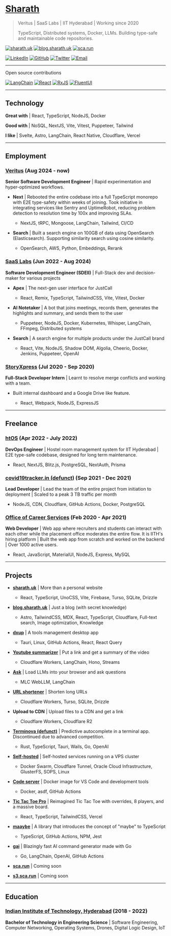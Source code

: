 # [Sharath](https://sharath.uk)

> Veritus | SaaS Labs | IIT Hyderabad | Working since 2020
>
> TypeScript, Distributed systems, Docker, LLMs. Building type-safe and maintainable code repositories.

[![sharath.uk](https://img.shields.io/badge/website-sharath.uk-darkgreen?style=for-the-badge)](https://sharath.uk/)
[![blog.sharath.uk](https://img.shields.io/badge/blog-blog.sharath.uk-white?style=for-the-badge)](https://blog.sharath.uk/)
[![sca.run](https://img.shields.io/badge/void-sca.run-black?style=for-the-badge)](https://www.sca.run/)

[![LinkedIn](https://img.shields.io/badge/LinkedIn-black?style=flat&logo=linkedin&color=black)](https://www.linkedin.com/in/tnfssc/)
[![GitHub](https://img.shields.io/badge/GitHub-black?style=flat&logo=github&color=black)](https://github.com/tnfssc)
[![Twitter](https://img.shields.io/badge/Twitter-black?style=flat&logo=x&color=black)](https://twitter.com/tnfssc)
[![Email](https://img.shields.io/badge/Email-black?style=flat&logo=maildotru&color=black)](mailto:admin@sharath.uk)

---

Open source contributions

[![LangChain](https://img.shields.io/github/stars/langchain-ai/langchainjs?style=for-the-badge&logo=langchain&label=LangChain&color=f5f5f5)](https://github.com/langchain-ai/langchainjs/pull/5637)
[![React](https://img.shields.io/github/stars/facebook/react?style=for-the-badge&logo=react&label=React&color=5dabc0)](https://github.com/facebook/react/pull/30123)
[![RxJS](https://img.shields.io/github/stars/ReactiveX/rxjs?style=for-the-badge&logo=reactivex&label=RxJS&color=purple)](https://github.com/ReactiveX/rxjs/pull/7487)
[![FluentUI](https://img.shields.io/github/stars/microsoft/fluentui?style=for-the-badge&logo=fluentd&label=FluentUI&color=blue)](https://github.com/microsoft/fluentui/pull/31854)

---

## Technology

**Great with** | React, TypeScript, NodeJS, Docker

**Good with** | NoSQL, NextJS, Vite, Vitest, Puppeteer, Tailwind

**I like** | Svelte, Astro, LangChain, React Native, Cloudflare, Vercel

---

## Employment

### [Veritus](https://www.veritus.ai/) (Aug 2024 - now)

**Senior Software Development Engineer** | Rapid experimentation and hyper-optimized workflows.

- **Next** | Rebooted the entire codebase into a full TypeScript monorepo with E2E type-safety within weeks of joining. Took initiative in integrating services like Sentry and UptimeRobot, reducing problem detection to resolution time by 100x and improving SLAs.

  - NextJS, tRPC, Mongoose, LangChain, Tailwind, CI/CD

- **Search** | Built a search engine on 100GB of data using OpenSearch (Elasticsearch). Supporting similarity search using cosine similarity.

  - OpenSearch, AWS, Python, Embeddings, Rerank

### [SaaS Labs](https://www.saaslabs.co/) (Jun 2022 - Aug 2024)

**Software Development Engineer (SDEII)** | Full-Stack dev and decision-maker for various projects

- **Apex** | The next-gen user interface for JustCall

  - React, Remix, TypeScript, TailwindCSS, Vite, Vitest, Docker

- **AI Notetaker** | A bot that joins meetings, records them, generates the highlights and summary, and sends them to the user

  - Puppeteer, NodeJS, Docker, Kubernetes, Whisper, LangChain, FFmpeg, Distributed systems

- **Search** | A search engine for multiple products under the JustCall brand

  - React, Vite, NodeJS, Shadow DOM, Algolia, Cheerio, Docker, Jenkins, Puppeteer, OpenAI

### [StoryXpress](https://storyxpress.co/) (Jul 2020 - Sep 2020)

**Full-Stack Developer Intern** | Learnt to resolve merge conflicts and working with a team.

- Built internal dashboard and a Google Drive like feature.

  - React, Webpack, NodeJS, ExpressJS

---

## Freelance

### [htOS](https://htos-demo.sharath.uk/) (Apr 2022 - July 2022)

**DevOps Engineer** | Hostel room management system for IIT Hyderabad | E2E type-safe codebase, designed for long term maintenance.

- React, NextJS, Blitz.js, PostgreSQL, NextAuth, Prisma

### [covid19tracker.in (defunct)](https://c19-react.pages.dev/) (Sep 2021 - Dec 2021)

**Lead Developer** | Lead the team of the entire project from initiation to deployment | Scaled to a peak 3 TB traffic per month

- NodeJS, CDN, Cloudflare, GitHub Actions, Docker, PostgreSQL

### [Office of Career Services](https://ocs.iith.ac.in/) (Feb 2020 - Apr 2021)

**Web Developer** | Web app where recruiters and students can interact with each other while the placement office moderates the entire flow. It is IITH's hiring platform | Built the web app from scratch and worked on the backend | Over 1000 active users.

- React, JavaScript, MaterialUI, NodeJS, Express, MySQL

---

## Projects

- **[sharath.uk](https://sharath.uk/)** | More than a personal website

  - React, TypeScript, UnoCSS, Vite, Firebase, Turso, SQLite, Drizzle

- **[blog.sharath.uk](https://blog.sharath.uk/)** | Just a blog (with secret knowledge)

  - Astro, TailwindCSS, MDX, React, TypeScript, Cloudflare, Full-text search, Image optimization, Knowledge

- **[dxup](https://blog.sharath.uk/blog/dxup-announcement/)** | A tools management desktop app

  - Tauri, Linux, GitHub Actions, React, React Query

- **[Youtube summarizer](https://www.sharath.uk/youtube-summarizer)** | Put a link and get a summary of the video

  - Cloudflare Workers, LangChain, Hono, Streams

- **[Ask](https://www.sharath.uk/ask)** | Load LLMs into your browser and ask questions

  - MLC WebLLM, LangChain

- **[URL shortener](https://www.sharath.uk/shortener)** | Shorten long URLs

  - Cloudflare Workers, Turso, SQLite, Drizzle

- **Upload to CDN** | Upload files to a CDN and get a link

  - Cloudflare Workers, Cloudflare R2

- **[Terminova (defunct)](https://terminova.dev)** | Predictive autocomplete in a terminal app. Discontinued due to advanced competition.

  - Rust, TypeScript, Tauri, Wails, Go, OpenAI

- **[Self-hosted](https://www.sharath.uk/self-hosted)** | Self-hosted services running on a VPS cluster

  - Docker Swarm, Cloudflare Tunnel, Oracle Cloud Infrastructure, GlusterFS, SOPS, Linux

- **[Code server](https://github.com/tnfssc/code-server)** | Docker image for VS Code and development tools

  - Docker, asdf, GitHub Actions

- **[Tic Tac Toe Pro](https://t3p.tnfssc.vercel.app/)** | Reimagined Tic Tac Toe with overrides, 8 players, and a massive board.

  - React, TypeScript, TailwindCSS, Vercel

- **[maaybe](https://github.com/tnfssc/maaybe)** | A library that introduces the concept of "maybe" to TypeScript

  - TypeScript, GitHub Actions, NPM, Jest

- **[gai](https://github.com/tnfssc/gai)** | Blazingly fast AI command generator made with Go

  - Go, LangChain, OpenAI, GitHub Actions

- **[sca.run](https://www.sca.run)** | Coming soon

- **[s3.sca.run](https://s3.sca.run)** | Coming soon

---

## Education

### [Indian Institute of Technology, Hyderabad](https://www.iith.ac.in/) (2018 - 2022)

**Bachelor of Technology in Engineering Science** | Software Engineering, Computer Networking, Operating Systems, Drones, Digital Logic Design, IoT
